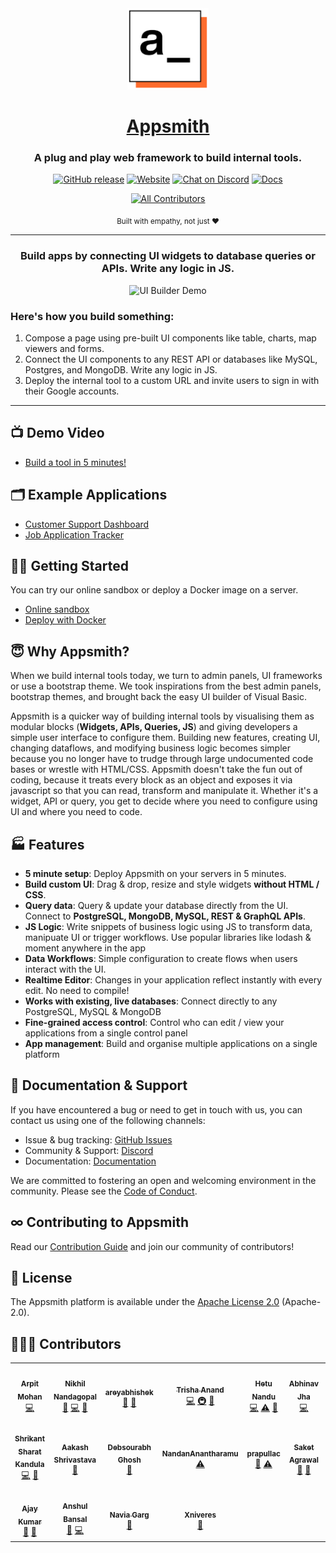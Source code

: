 <div align="center">
  <a href="https://appsmith.com">
    <img src="https://github.com/appsmithOrg/appsmith/blob/release/static/logo-no-padding.png" alt="Appsmith.com logo" height="130"><h1>Appsmith</h1>
    </a>
    <h3>A plug and play web framework to build internal tools.</h3>
<p>

[![GitHub release](https://img.shields.io/github/v/release/appsmithorg/appsmith.svg?logo=GitHub)](https://github.com/appsmithorg/appsmith/releases/latest) 
[![Website](https://img.shields.io/website?url=https%3A%2F%2Fappsmith.com&logo=Appsmith)](https://appsmith.com)
[![Chat on Discord](https://img.shields.io/badge/chat-Discord-violet?logo=discord)](https://discord.gg/rBTTVJp)
[![Docs](https://img.shields.io/badge/docs-v1.x-brightgreen.svg?style=flat)](https://docs.appsmith.com)
<!-- ALL-CONTRIBUTORS-BADGE:START - Do not remove or modify this section -->
[![All Contributors](https://img.shields.io/badge/all_contributors-18-orange.svg?style=flat-square)](#-contributors)
<!-- ALL-CONTRIBUTORS-BADGE:END -->

</p>
  <p>
    <sub>Built with empathy, not just ❤︎ </sub>
  </p>
</div>

-----------------
<div align="center"><h3>Build apps by connecting UI widgets to database queries or APIs. Write any logic in JS.</h3>

![UI Builder Demo](https://github.com/appsmithOrg/appsmith/blob/master/static/demo.gif)
</div>

### Here's how you build something:
1. Compose a page using pre-built UI components like table, charts, map viewers and forms.	
2. Connect the UI components to any REST API or databases like MySQL, Postgres, and MongoDB. Write any logic in JS.	
3. Deploy the internal tool to a custom URL and invite users to sign in with their Google accounts. 

-------------------

## 📺 Demo Video

* [Build a tool in 5 minutes!](http://bit.ly/appsmith-demo-github)

## 🗂 Example Applications

* [Customer Support Dashboard](https://bit.ly/cs-dashboard-appsmith)
* [Job Application Tracker](https://bit.ly/3hbYtTi)

## 🏃‍♀️ Getting Started
You can try our online sandbox or deploy a Docker image on a server.
* [Online sandbox](https://bit.ly/appsmith-signup-github)
* [Deploy with Docker](https://bit.ly/appsmith-docker-github)

## 😇 Why Appsmith?

When we build internal tools today, we turn to admin panels, UI frameworks or use a bootstrap theme. We took inspirations from the best admin panels, bootstrap themes, and brought back the easy UI builder of Visual Basic.

Appsmith is a quicker way of building internal tools by visualising them as modular blocks (**Widgets, APIs, Queries, JS**) and giving developers a simple user interface to configure them. Building new features, creating UI, changing dataflows, and modifying business logic becomes simpler because you no longer have to trudge through large undocumented code bases or wrestle with HTML/CSS. 
Appsmith doesn't take the fun out of coding, because it treats every block as an object and exposes it via javascript so that you can read, transform and manipulate it. Whether it's a widget, API or query, you get to decide where you need to configure using UI and where you need to code.

## 🏭 Features

* **5 minute setup**: Deploy Appsmith on your servers in 5 minutes.
* **Build custom UI**: Drag & drop, resize and style widgets **without HTML / CSS**.
* **Query data**: Query & update your database directly from the UI. Connect to **PostgreSQL, MongoDB, MySQL, REST & GraphQL APIs**.
* **JS Logic**: Write snippets of business logic using JS to transform data, manipuate UI or trigger workflows. Use popular libraries like lodash & moment anywhere in the app
* **Data Workflows**: Simple configuration to create flows when users interact with the UI.
* **Realtime Editor**: Changes in your application reflect instantly with every edit. No need to compile!
* **Works with existing, live databases**: Connect directly to any PostgreSQL, MySQL & MongoDB
* **Fine-grained access control**: Control who can edit / view your applications from a single control panel
* **App management**: Build and organise multiple applications on a single platform

## 📕 Documentation & Support

If you have encountered a bug or need to get in touch with us, you can contact us using one of the following channels:

* Issue & bug tracking: [GitHub Issues](https://github.com/appsmithorg/appsmith/issues/new/choose)
* Community & Support: [Discord](https://discord.gg/rBTTVJp)
* Documentation: [Documentation](https://docs.appsmith.com)

We are committed to fostering an open and welcoming environment in the community. Please see the [Code of Conduct](CODE_OF_CONDUCT.md).

## ∞ Contributing to Appsmith

Read our [Contribution Guide](https://github.com/appsmithorg/appsmith/blob/master/CONTRIBUTING.md) and join our community of contributors!

## 📑 License

The Appsmith platform is available under the [Apache License 2.0](https://www.apache.org/licenses/LICENSE-2.0) (Apache-2.0).

## 🧑‍🤝‍🧑 Contributors


<!-- ALL-CONTRIBUTORS-LIST:START - Do not remove or modify this section -->
<!-- prettier-ignore-start -->
<!-- markdownlint-disable -->
<table>
  <tr>
    <td align="center"><a href="http://arpitmohan.com"><img src="https://avatars2.githubusercontent.com/u/458946?v=4" width="100px;" alt=""/><br /><sub><b>Arpit Mohan</b></sub></a><br /><a href="https://github.com/appsmithorg/appsmith/commits?author=mohanarpit" title="Code">💻</a></td>
    <td align="center"><a href="https://github.com/Nikhil-Nandagopal"><img src="https://avatars2.githubusercontent.com/u/3897254?v=4" width="100px;" alt=""/><br /><sub><b>Nikhil Nandagopal</b></sub></a><br /><a href="https://github.com/appsmithorg/appsmith/commits?author=Nikhil-Nandagopal" title="Documentation">📖</a> <a href="https://github.com/appsmithorg/appsmith/commits?author=Nikhil-Nandagopal" title="Code">💻</a> <a href="#projectManagement-Nikhil-Nandagopal" title="Project Management">📆</a></td>
    <td align="center"><a href="https://github.com/areyabhishek"><img src="https://avatars1.githubusercontent.com/u/30255708?v=4" width="100px;" alt=""/><br /><sub><b>areyabhishek</b></sub></a><br /><a href="#ideas-areyabhishek" title="Ideas, Planning, & Feedback">🤔</a> <a href="#design-areyabhishek" title="Design">🎨</a></td>
    <td align="center"><a href="https://github.com/trishaanand"><img src="https://avatars2.githubusercontent.com/u/8403079?v=4" width="100px;" alt=""/><br /><sub><b>Trisha Anand</b></sub></a><br /><a href="https://github.com/appsmithorg/appsmith/commits?author=trishaanand" title="Code">💻</a> <a href="#infra-trishaanand" title="Infrastructure (Hosting, Build-Tools, etc)">🚇</a> <a href="#ideas-trishaanand" title="Ideas, Planning, & Feedback">🤔</a></td>
    <td align="center"><a href="https://github.com/hetunandu"><img src="https://avatars2.githubusercontent.com/u/12022471?v=4" width="100px;" alt=""/><br /><sub><b>Hetu Nandu</b></sub></a><br /><a href="https://github.com/appsmithorg/appsmith/commits?author=hetunandu" title="Code">💻</a> <a href="https://github.com/appsmithorg/appsmith/commits?author=hetunandu" title="Tests">⚠️</a> <a href="#ideas-hetunandu" title="Ideas, Planning, & Feedback">🤔</a></td>
    <td align="center"><a href="https://github.com/riodeuno"><img src="https://avatars1.githubusercontent.com/u/103687?v=4" width="100px;" alt=""/><br /><sub><b>Abhinav Jha</b></sub></a><br /><a href="https://github.com/appsmithorg/appsmith/commits?author=riodeuno" title="Code">💻</a></td>
    <td align="center"><a href="https://github.com/satbir121"><img src="https://avatars3.githubusercontent.com/u/39981226?v=4" width="100px;" alt=""/><br /><sub><b>satbir121</b></sub></a><br /><a href="https://github.com/appsmithorg/appsmith/commits?author=satbir121" title="Code">💻</a> <a href="#ideas-satbir121" title="Ideas, Planning, & Feedback">🤔</a></td>
  </tr>
  <tr>
    <td align="center"><a href="https://sharats.me"><img src="https://avatars3.githubusercontent.com/u/120119?v=4" width="100px;" alt=""/><br /><sub><b>Shrikant Sharat Kandula</b></sub></a><br /><a href="https://github.com/appsmithorg/appsmith/commits?author=sharat87" title="Code">💻</a> <a href="#plugin-sharat87" title="Plugin/utility libraries">🔌</a></td>
    <td align="center"><a href="https://github.com/aakashDesign"><img src="https://avatars2.githubusercontent.com/u/65771350?v=4" width="100px;" alt=""/><br /><sub><b>Aakash Shrivastava</b></sub></a><br /><a href="#design-aakashDesign" title="Design">🎨</a></td>
    <td align="center"><a href="https://github.com/Debsourabh"><img src="https://avatars2.githubusercontent.com/u/34486435?v=4" width="100px;" alt=""/><br /><sub><b>Debsourabh Ghosh</b></sub></a><br /><a href="#design-Debsourabh" title="Design">🎨</a></td>
    <td align="center"><a href="https://github.com/NandanAnantharamu"><img src="https://avatars1.githubusercontent.com/u/67676905?v=4" width="100px;" alt=""/><br /><sub><b>NandanAnantharamu</b></sub></a><br /><a href="https://github.com/appsmithorg/appsmith/commits?author=NandanAnantharamu" title="Tests">⚠️</a></td>
    <td align="center"><a href="https://github.com/prapullac"><img src="https://avatars3.githubusercontent.com/u/71753653?v=4" width="100px;" alt=""/><br /><sub><b>prapullac</b></sub></a><br /><a href="https://github.com/appsmithorg/appsmith/issues?q=author%3Aprapullac" title="Bug reports">🐛</a> <a href="https://github.com/appsmithorg/appsmith/commits?author=prapullac" title="Tests">⚠️</a></td>
    <td align="center"><a href="https://github.com/Saket2"><img src="https://avatars0.githubusercontent.com/u/49346036?v=4" width="100px;" alt=""/><br /><sub><b>Saket Agrawal</b></sub></a><br /><a href="https://github.com/appsmithorg/appsmith/issues?q=author%3ASaket2" title="Bug reports">🐛</a> <a href="https://github.com/appsmithorg/appsmith/commits?author=Saket2" title="Documentation">📖</a></td>
    <td align="center"><a href="https://harishkotra.me"><img src="https://avatars1.githubusercontent.com/u/4999463?v=4" width="100px;" alt=""/><br /><sub><b>Harish Kotra</b></sub></a><br /><a href="https://github.com/appsmithorg/appsmith/issues?q=author%3Aharishkotra" title="Bug reports">🐛</a></td>
  </tr>
  <tr>
    <td align="center"><a href="https://github.com/visibleajay"><img src="https://avatars0.githubusercontent.com/u/13945951?v=4" width="100px;" alt=""/><br /><sub><b>Ajay Kumar</b></sub></a><br /><a href="https://github.com/appsmithorg/appsmith/issues?q=author%3Avisibleajay" title="Bug reports">🐛</a> <a href="https://github.com/appsmithorg/appsmith/commits?author=visibleajay" title="Documentation">📖</a></td>
    <td align="center"><a href="https://github.com/akbansa"><img src="https://avatars0.githubusercontent.com/u/13042781?v=4" width="100px;" alt=""/><br /><sub><b>Anshul Bansal</b></sub></a><br /><a href="https://github.com/appsmithorg/appsmith/issues?q=author%3Aakbansa" title="Bug reports">🐛</a> <a href="https://github.com/appsmithorg/appsmith/commits?author=akbansa" title="Code">💻</a></td>
    <td align="center"><a href="https://github.com/gogetter22"><img src="https://avatars3.githubusercontent.com/u/71608910?v=4" width="100px;" alt=""/><br /><sub><b>Navia Garg</b></sub></a><br /><a href="https://github.com/appsmithorg/appsmith/issues?q=author%3Agogetter22" title="Bug reports">🐛</a></td>
    <td align="center"><a href="https://github.com/Xniveres"><img src="https://avatars0.githubusercontent.com/u/56609232?v=4" width="100px;" alt=""/><br /><sub><b>Xniveres</b></sub></a><br /><a href="https://github.com/appsmithorg/appsmith/issues?q=author%3AXniveres" title="Bug reports">🐛</a></td>
  </tr>
</table>

<!-- markdownlint-enable -->
<!-- prettier-ignore-end -->
<!-- ALL-CONTRIBUTORS-LIST:END -->
